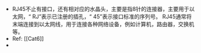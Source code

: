 - RJ45不止有接口，还有相对应的水晶头，主要是指8针的连接器，主要用于以太网，“ RJ”表示已注册的插孔，“ 45”表示接口标准的序列号。 RJ45通常将末端连接到以太网线，用于连接各种网络设备，例如计算机，路由器，交换机等。
- Ref: [[Cat6]]
-